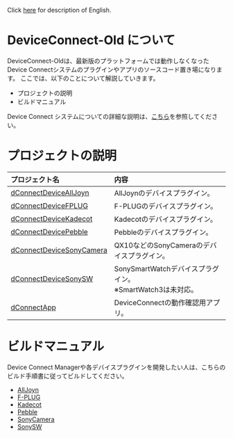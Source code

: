 Click [here](readme.en.md) for description of English.

# DeviceConnect-Old について
DeviceConnect-Oldは、最新版のプラットフォームでは動作しなくなったDevice Connectシステムのプラグインやアプリのソースコード置き場になります。
ここでは、以下のことについて解説していきます。

* プロジェクトの説明
* ビルドマニュアル

Device Connect システムについての詳細な説明は、[こちら](https://github.com/DeviceConnect/DeviceConnect-Docs/wiki)を参照してください。


# プロジェクトの説明
| プロジェクト名|内容  |
|:-----------|:---------|
|[dConnectDeviceAllJoyn](Android/dConnectDeviceAllJoyn)|AllJoynのデバイスプラグイン。|
|[dConnectDeviceFPLUG](Android/dConnectDeviceFPLUG)|F-PLUGのデバイスプラグイン。|
|[dConnectDeviceKadecot](Android/dConnectDeviceKadecot)|Kadecotのデバイスプラグイン。|
|[dConnectDevicePebble](Android/dConnectDevicePebble)|Pebbleのデバイスプラグイン。|
|[dConnectDeviceSonyCamera](Android/dConnectDeviceSonyCamera)|QX10などのSonyCameraのデバイスプラグイン。|
|[dConnectDeviceSonySW](Android/dConnectDeviceSonySW)|SonySmartWatchデバイスプラグイン。<br>※SmartWatch3は未対応。|
|[dConnectApp](Android/dConnectApp)| DeviceConnectの動作確認用アプリ。|



# ビルドマニュアル
Device Connect Managerや各デバイスプラグインを開発したい人は、こちらのビルド手順書に従ってビルドしてください。

* [AllJoyn](https://github.com/DeviceConnect/DeviceConnect-Old/wiki/AllJoyn-Build)
* [F-PLUG](https://github.com/DeviceConnect/DeviceConnect-Old/wiki/F-PLUG-Build)
* [Kadecot](https://github.com/DeviceConnect/DeviceConnect-Old/wiki/Kadecot-Build)
* [Pebble](https://github.com/DeviceConnect/DeviceConnect-Old/wiki/Pebble-Build)
* [SonyCamera](https://github.com/DeviceConnect/DeviceConnect-Old/wiki/SonyCamera-Build)
* [SonySW](https://github.com/DeviceConnect/DeviceConnect-Old/wiki/SonySW-Build)
